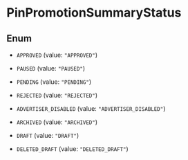 

# PinPromotionSummaryStatus

## Enum


* `APPROVED` (value: `"APPROVED"`)

* `PAUSED` (value: `"PAUSED"`)

* `PENDING` (value: `"PENDING"`)

* `REJECTED` (value: `"REJECTED"`)

* `ADVERTISER_DISABLED` (value: `"ADVERTISER_DISABLED"`)

* `ARCHIVED` (value: `"ARCHIVED"`)

* `DRAFT` (value: `"DRAFT"`)

* `DELETED_DRAFT` (value: `"DELETED_DRAFT"`)



